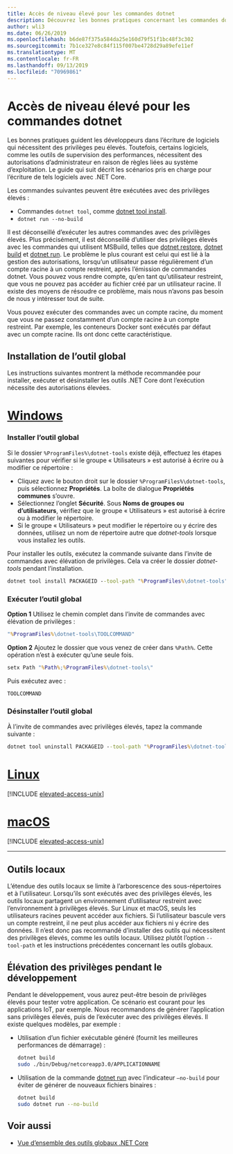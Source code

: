 ```yaml
---
title: Accès de niveau élevé pour les commandes dotnet
description: Découvrez les bonnes pratiques concernant les commandes dotnet qui nécessitent un accès de niveau élevé.
author: wli3
ms.date: 06/26/2019
ms.openlocfilehash: b6de87f375a584da25e160d79f51f1bc48f3c302
ms.sourcegitcommit: 7b1ce327e8c84f115f007be4728d29a89efe11ef
ms.translationtype: MT
ms.contentlocale: fr-FR
ms.lasthandoff: 09/13/2019
ms.locfileid: "70969861"
---
```

# <a name="elevated-access-for-dotnet-commands"></a>Accès de niveau élevé pour les commandes dotnet

Les bonnes pratiques guident les développeurs dans l’écriture de logiciels qui nécessitent des privilèges peu élevés. Toutefois, certains logiciels, comme les outils de supervision des performances, nécessitent des autorisations d’administrateur en raison de règles liées au système d’exploitation. Le guide qui suit décrit les scénarios pris en charge pour l’écriture de tels logiciels avec .NET Core. 

Les commandes suivantes peuvent être exécutées avec des privilèges élevés :

- Commandes `dotnet tool`, comme [dotnet tool install](dotnet-tool-install.md).
- `dotnet run --no-build`

Il est déconseillé d’exécuter les autres commandes avec des privilèges élevés. Plus précisément, il est déconseillé d’utiliser des privilèges élevés avec les commandes qui utilisent MSBuild, telles que [dotnet restore](dotnet-restore.md), [dotnet build](dotnet-build.md) et [dotnet run](dotnet-run.md). Le problème le plus courant est celui qui est lié à la gestion des autorisations, lorsqu’un utilisateur passe régulièrement d’un compte racine à un compte restreint, après l’émission de commandes dotnet. Vous pouvez vous rendre compte, qu’en tant qu’utilisateur restreint, que vous ne pouvez pas accéder au fichier créé par un utilisateur racine. Il existe des moyens de résoudre ce problème, mais nous n’avons pas besoin de nous y intéresser tout de suite.

Vous pouvez exécuter des commandes avec un compte racine, du moment que vous ne passez constamment d’un compte racine à un compte restreint. Par exemple, les conteneurs Docker sont exécutés par défaut avec un compte racine. Ils ont donc cette caractéristique.

## <a name="global-tool-installation"></a>Installation de l’outil global

Les instructions suivantes montrent la méthode recommandée pour installer, exécuter et désinstaller les outils .NET Core dont l’exécution nécessite des autorisations élevées.

<!-- markdownlint-disable MD025 -->

# <a name="windowstabwindows"></a>[Windows](#tab/windows)

### <a name="install-the-global-tool"></a>Installer l’outil global

Si le dossier `%ProgramFiles%\dotnet-tools` existe déjà, effectuez les étapes suivantes pour vérifier si le groupe « Utilisateurs » est autorisé à écrire ou à modifier ce répertoire :

- Cliquez avec le bouton droit sur le dossier `%ProgramFiles%\dotnet-tools`, puis sélectionnez **Propriétés**. La boîte de dialogue **Propriétés communes** s’ouvre. 
- Sélectionnez l’onglet **Sécurité**. Sous **Noms de groupes ou d’utilisateurs**, vérifiez que le groupe « Utilisateurs » est autorisé à écrire ou à modifier le répertoire. 
- Si le groupe « Utilisateurs » peut modifier le répertoire ou y écrire des données, utilisez un nom de répertoire autre que *dotnet-tools* lorsque vous installez les outils.

Pour installer les outils, exécutez la commande suivante dans l’invite de commandes avec élévation de privilèges. Cela va créer le dossier *dotnet-tools* pendant l’installation.

```cmd
dotnet tool install PACKAGEID --tool-path "%ProgramFiles%\dotnet-tools".
```

### <a name="run-the-global-tool"></a>Exécuter l’outil global

**Option 1** Utilisez le chemin complet dans l’invite de commandes avec élévation de privilèges :

```cmd
"%ProgramFiles%\dotnet-tools\TOOLCOMMAND"
```

**Option 2** Ajoutez le dossier que vous venez de créer dans `%Path%`. Cette opération n’est à exécuter qu’une seule fois.

```cmd
setx Path "%Path%;%ProgramFiles%\dotnet-tools\"
```

Puis exécutez avec :

```cmd
TOOLCOMMAND
```

### <a name="uninstall-the-global-tool"></a>Désinstaller l’outil global

À l’invite de commandes avec privilèges élevés, tapez la commande suivante :

```cmd
dotnet tool uninstall PACKAGEID --tool-path "%ProgramFiles%\dotnet-tools"
```

# <a name="linuxtablinux"></a>[Linux](#tab/linux)

[!INCLUDE [elevated-access-unix](../../../includes/elevated-access-unix.md)]

# <a name="macostabmacos"></a>[macOS](#tab/macos)

[!INCLUDE [elevated-access-unix](../../../includes/elevated-access-unix.md)]

---

## <a name="local-tools"></a>Outils locaux

L’étendue des outils locaux se limite à l’arborescence des sous-répertoires et à l’utilisateur. Lorsqu’ils sont exécutés avec des privilèges élevés, les outils locaux partagent un environnement d’utilisateur restreint avec l’environnement à privilèges élevés. Sur Linux et macOS, seuls les utilisateurs racines peuvent accéder aux fichiers. Si l’utilisateur bascule vers un compte restreint, il ne peut plus accéder aux fichiers ni y écrire des données. Il n’est donc pas recommandé d’installer des outils qui nécessitent des privilèges élevés, comme les outils locaux. Utilisez plutôt l’option `--tool-path` et les instructions précédentes concernant les outils globaux.

## <a name="elevation-during-development"></a>Élévation des privilèges pendant le développement

Pendant le développement, vous aurez peut-être besoin de privilèges élevés pour tester votre application. Ce scénario est courant pour les applications IoT, par exemple. Nous recommandons de générer l’application sans privilèges élevés, puis de l’exécuter avec des privilèges élevés. Il existe quelques modèles, par exemple :

- Utilisation d’un fichier exécutable généré (fournit les meilleures performances de démarrage) :

   ```bash
   dotnet build
   sudo ./bin/Debug/netcoreapp3.0/APPLICATIONNAME
   ```
    
- Utilisation de la commande [dotnet run](dotnet-run.md) avec l’indicateur `—no-build` pour éviter de générer de nouveaux fichiers binaires :

   ```bash
   dotnet build
   sudo dotnet run --no-build
   ```

## <a name="see-also"></a>Voir aussi

- [Vue d’ensemble des outils globaux .NET Core](global-tools.md)
